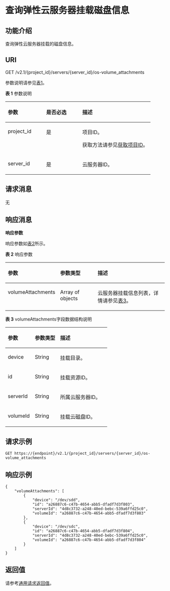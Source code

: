 # 查询弹性云服务器挂载磁盘信息<a name="ZH-CN_TOPIC_0020212671"></a>

## 功能介绍<a name="section61843920"></a>

查询弹性云服务器挂载的磁盘信息。

## URI<a name="section19724370"></a>

GET /v2.1/\{project\_id\}/servers/\{server\_id\}/os-volume\_attachments

参数说明请参见[表1](#table35893824)。

**表 1**  参数说明

<a name="table35893824"></a>
<table><thead align="left"><tr id="row23656219"><th class="cellrowborder" valign="top" width="26.38%" id="mcps1.2.4.1.1"><p id="p5187119"><a name="p5187119"></a><a name="p5187119"></a>参数</p>
</th>
<th class="cellrowborder" valign="top" width="24.88%" id="mcps1.2.4.1.2"><p id="p17503500"><a name="p17503500"></a><a name="p17503500"></a>是否必选</p>
</th>
<th class="cellrowborder" valign="top" width="48.74%" id="mcps1.2.4.1.3"><p id="p8497414"><a name="p8497414"></a><a name="p8497414"></a>描述</p>
</th>
</tr>
</thead>
<tbody><tr id="row23086940"><td class="cellrowborder" valign="top" width="26.38%" headers="mcps1.2.4.1.1 "><p id="p58102813"><a name="p58102813"></a><a name="p58102813"></a>project_id</p>
</td>
<td class="cellrowborder" valign="top" width="24.88%" headers="mcps1.2.4.1.2 "><p id="p8707407"><a name="p8707407"></a><a name="p8707407"></a>是</p>
</td>
<td class="cellrowborder" valign="top" width="48.74%" headers="mcps1.2.4.1.3 "><p id="p37593705"><a name="p37593705"></a><a name="p37593705"></a>项目ID。</p>
<p id="p1180512217438"><a name="p1180512217438"></a><a name="p1180512217438"></a>获取方法请参见<a href="获取项目ID.md">获取项目ID</a>。</p>
</td>
</tr>
<tr id="row39466727"><td class="cellrowborder" valign="top" width="26.38%" headers="mcps1.2.4.1.1 "><p id="p42688329"><a name="p42688329"></a><a name="p42688329"></a>server_id</p>
</td>
<td class="cellrowborder" valign="top" width="24.88%" headers="mcps1.2.4.1.2 "><p id="p35202648"><a name="p35202648"></a><a name="p35202648"></a>是</p>
</td>
<td class="cellrowborder" valign="top" width="48.74%" headers="mcps1.2.4.1.3 "><p id="p32842235"><a name="p32842235"></a><a name="p32842235"></a><span id="text4537175125014"><a name="text4537175125014"></a><a name="text4537175125014"></a>云服务器</span>ID。</p>
</td>
</tr>
</tbody>
</table>

## 请求消息<a name="section43301605"></a>

无

## 响应消息<a name="section54170131"></a>

**响应参数**

响应参数如[表2](#table57959838)所示。

**表 2**  响应参数

<a name="table57959838"></a>
<table><thead align="left"><tr id="row39710134"><th class="cellrowborder" valign="top" width="26.25262526252625%" id="mcps1.2.4.1.1"><p id="p62404314"><a name="p62404314"></a><a name="p62404314"></a>参数</p>
</th>
<th class="cellrowborder" valign="top" width="24.942494249424943%" id="mcps1.2.4.1.2"><p id="p3528183"><a name="p3528183"></a><a name="p3528183"></a>参数类型</p>
</th>
<th class="cellrowborder" valign="top" width="48.8048804880488%" id="mcps1.2.4.1.3"><p id="p17347392"><a name="p17347392"></a><a name="p17347392"></a>描述</p>
</th>
</tr>
</thead>
<tbody><tr id="row62961510"><td class="cellrowborder" valign="top" width="26.25262526252625%" headers="mcps1.2.4.1.1 "><p id="p66717520"><a name="p66717520"></a><a name="p66717520"></a>volumeAttachments</p>
</td>
<td class="cellrowborder" valign="top" width="24.942494249424943%" headers="mcps1.2.4.1.2 "><p id="p49639570"><a name="p49639570"></a><a name="p49639570"></a>Array of objects</p>
</td>
<td class="cellrowborder" valign="top" width="48.8048804880488%" headers="mcps1.2.4.1.3 "><p id="p15568903"><a name="p15568903"></a><a name="p15568903"></a><span id="text196610535506"><a name="text196610535506"></a><a name="text196610535506"></a>云服务器</span>挂载信息列表，详情请参见<a href="#table7886611">表3</a>。</p>
</td>
</tr>
</tbody>
</table>

**表 3**  volumeAttachments字段数据结构说明

<a name="table7886611"></a>
<table><thead align="left"><tr id="row60727582"><th class="cellrowborder" valign="top" width="26.502650265026507%" id="mcps1.2.4.1.1"><p id="p01561150124719"><a name="p01561150124719"></a><a name="p01561150124719"></a>参数</p>
</th>
<th class="cellrowborder" valign="top" width="24.81248124812481%" id="mcps1.2.4.1.2"><p id="p21565508475"><a name="p21565508475"></a><a name="p21565508475"></a>参数类型</p>
</th>
<th class="cellrowborder" valign="top" width="48.684868486848686%" id="mcps1.2.4.1.3"><p id="p111561350154718"><a name="p111561350154718"></a><a name="p111561350154718"></a>描述</p>
</th>
</tr>
</thead>
<tbody><tr id="row34544438"><td class="cellrowborder" valign="top" width="26.502650265026507%" headers="mcps1.2.4.1.1 "><p id="p46636132"><a name="p46636132"></a><a name="p46636132"></a>device</p>
</td>
<td class="cellrowborder" valign="top" width="24.81248124812481%" headers="mcps1.2.4.1.2 "><p id="p30355189"><a name="p30355189"></a><a name="p30355189"></a>String</p>
</td>
<td class="cellrowborder" valign="top" width="48.684868486848686%" headers="mcps1.2.4.1.3 "><p id="p50116845"><a name="p50116845"></a><a name="p50116845"></a>挂载目录。</p>
</td>
</tr>
<tr id="row48398424"><td class="cellrowborder" valign="top" width="26.502650265026507%" headers="mcps1.2.4.1.1 "><p id="p27958252"><a name="p27958252"></a><a name="p27958252"></a>id</p>
</td>
<td class="cellrowborder" valign="top" width="24.81248124812481%" headers="mcps1.2.4.1.2 "><p id="p25568738"><a name="p25568738"></a><a name="p25568738"></a>String</p>
</td>
<td class="cellrowborder" valign="top" width="48.684868486848686%" headers="mcps1.2.4.1.3 "><p id="p50454834"><a name="p50454834"></a><a name="p50454834"></a>挂载资源ID。</p>
</td>
</tr>
<tr id="row51440330"><td class="cellrowborder" valign="top" width="26.502650265026507%" headers="mcps1.2.4.1.1 "><p id="p5917164"><a name="p5917164"></a><a name="p5917164"></a>serverId</p>
</td>
<td class="cellrowborder" valign="top" width="24.81248124812481%" headers="mcps1.2.4.1.2 "><p id="p33594135"><a name="p33594135"></a><a name="p33594135"></a>String</p>
</td>
<td class="cellrowborder" valign="top" width="48.684868486848686%" headers="mcps1.2.4.1.3 "><p id="p62498284"><a name="p62498284"></a><a name="p62498284"></a>所属<span id="text15801115385013"><a name="text15801115385013"></a><a name="text15801115385013"></a>云服务器</span>ID。</p>
</td>
</tr>
<tr id="row25613652"><td class="cellrowborder" valign="top" width="26.502650265026507%" headers="mcps1.2.4.1.1 "><p id="p61439917"><a name="p61439917"></a><a name="p61439917"></a>volumeId</p>
</td>
<td class="cellrowborder" valign="top" width="24.81248124812481%" headers="mcps1.2.4.1.2 "><p id="p51461341"><a name="p51461341"></a><a name="p51461341"></a>String</p>
</td>
<td class="cellrowborder" valign="top" width="48.684868486848686%" headers="mcps1.2.4.1.3 "><p id="p1462819"><a name="p1462819"></a><a name="p1462819"></a>挂载云磁盘ID。</p>
</td>
</tr>
</tbody>
</table>

## 请求示例<a name="section763514718378"></a>

```
GET https://{endpoint}/v2.1/{project_id}/servers/{server_id}/os-volume_attachments
```

## 响应示例<a name="section1013118563474"></a>

```
{
    "volumeAttachments": [
        {
            "device": "/dev/sdd",
            "id": "a26887c6-c47b-4654-abb5-dfadf7d3f803",
            "serverId": "4d8c3732-a248-40ed-bebc-539a6ffd25c0",
            "volumeId": "a26887c6-c47b-4654-abb5-dfadf7d3f803"
        },
        {
            "device": "/dev/sdc",
            "id": "a26887c6-c47b-4654-abb5-dfadf7d3f804",
            "serverId": "4d8c3732-a248-40ed-bebc-539a6ffd25c0",
            "volumeId": "a26887c6-c47b-4654-abb5-dfadf7d3f804"
        }
    ]
}
```

## 返回值<a name="section17769131"></a>

请参考[通用请求返回值](通用请求返回值.md)。

